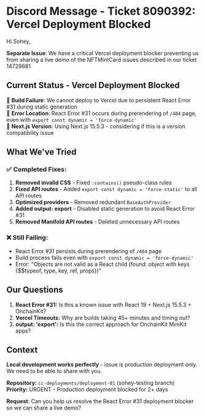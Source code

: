 # Discord Message - Ticket 8090392: Vercel Deployment Blocked

Hi Sohey,

**Separate Issue**: We have a critical Vercel deployment blocker preventing us from sharing a live demo of the NFTMintCard issues described in our ticket 14729681

## Current Status - Vercel Deployment Blocked

🚫 **Build Failure**: We cannot deploy to Vercel due to persistent React Error #31 during static generation  
🚫 **Error Location**: React Error #31 occurs during prerendering of `/404` page, even with `export const dynamic = 'force-dynamic'`  
🚫 **Next.js Version**: Using Next.js 15.5.3 - considering if this is a version compatibility issue  

## What We've Tried

### ✅ **Completed Fixes:**
1. **Removed invalid CSS** - Fixed `:contains()` pseudo-class rules
2. **Fixed API routes** - Added `export const dynamic = 'force-static'` to all API routes
3. **Optimized providers** - Removed redundant `BaseAuthProvider`
4. **Added output: export** - Disabled static generation to avoid React Error #31
5. **Removed Manifold API routes** - Deleted unnecessary API routes

### ❌ **Still Failing:**
- React Error #31 persists during prerendering of `/404` page
- Build process fails even with `export const dynamic = 'force-dynamic'`
- Error: "Objects are not valid as a React child (found: object with keys {$$typeof, type, key, ref, props})"

## Our Questions

1. **React Error #31:** Is this a known issue with React 19 + Next.js 15.5.3 + OnchainKit?
2. **Vercel Timeouts:** Why are builds taking 45+ minutes and timing out?
3. **output: 'export':** Is this the correct approach for OnchainKit MiniKit apps?

## Context

**Local development works perfectly** - issue is production deployment only. We need to be able to share with you.

**Repository:** `cc-deployments/deployment-01` (sohey-testing branch)  
**Priority:** URGENT - Production deployment blocked for 2+ days

**Request**: Can you help us resolve the React Error #31 deployment blocker so we can share a live demo?